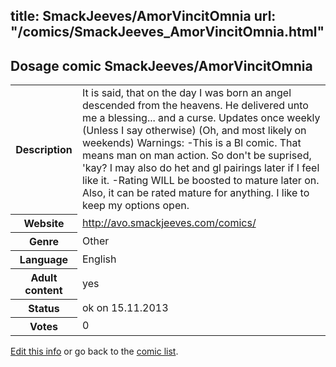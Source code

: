 title: SmackJeeves/AmorVincitOmnia
url: "/comics/SmackJeeves_AmorVincitOmnia.html"
---
Dosage comic SmackJeeves/AmorVincitOmnia
-----------------------------------------

<p id="msg"></p>
<script type="text/javascript">
if (window.location.search === '?edit_info_mail=sent_ok') {
  var elem = document.getElementById("msg");
  elem.innerHTML = 'Edited information sucessfully sent for review, which is usually done daily. Thanks!';
  elem.className = 'ok';
}
</script>
<table class="comicinfo">
<tr>
<th>Description</th><td>It is said, that on the day I was born an angel descended from the heavens. He delivered unto me a blessing... and a curse. Updates once weekly (Unless I say otherwise) (Oh, and most likely on weekends) Warnings: -This is a Bl comic. That means man on man action. So don't be suprised, 'kay? I may also do het and gl pairings later if I feel like it. -Rating WILL be boosted to mature later on. Also, it can be rated mature for anything. I like to keep my options open.</td>
</tr>
<tr>
<th>Website</th><td><a href="http://avo.smackjeeves.com/comics/">http://avo.smackjeeves.com/comics/</a></td>
</tr>
<tr>
<th>Genre</th><td>Other</td>
</tr>
<tr>
<th>Language</th><td>English</td>
</tr>
<tr>
<th>Adult content</th><td>yes</td>
</tr>
<tr>
<th>Status</th><td>ok on 15.11.2013</td>
</tr>
<tr>
<th>Votes</th><td>0</td>
</tr>
</table>

[Edit this info](SmackJeeves_AmorVincitOmnia_edit.html) or go back to the [comic list](../comic-index.html).
